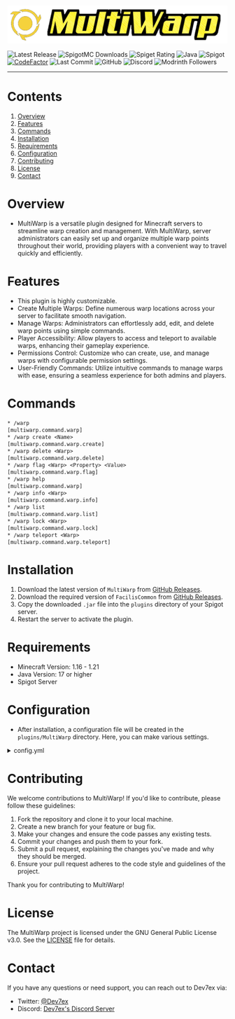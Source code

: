 ![Icon-Bild](resources/images/title-github.png)

![Latest Release](https://img.shields.io/github/v/release/Dev7ex/MultiWarp)
![SpigotMC Downloads](https://img.shields.io/spiget/downloads/118996?label=Downloads)
![Spiget Rating](https://img.shields.io/spiget/rating/118996?label=Rating&style=flat-square)
![Java](https://img.shields.io/badge/Java-17+-orange)
![Spigot](https://img.shields.io/badge/Spigot-1.16--1.20-red)
[![CodeFactor](https://www.codefactor.io/repository/github/dev7ex/multiwarp/badge)](https://www.codefactor.io/repository/github/dev7ex/multiwarp)
![Last Commit](https://img.shields.io/github/last-commit/Dev7ex/MultiWarp)
![GitHub](https://img.shields.io/github/license/dev7ex/multiwarp)
![Discord](https://img.shields.io/discord/834580308543668264)
![Modrinth Followers](https://img.shields.io/modrinth/followers/multiwarp)

---

# Contents

1. [Overview](#overview)
2. [Features](#features)
3. [Commands](#commands)
4. [Installation](#installation)
5. [Requirements](#requirements)
6. [Configuration](#configuration)
7. [Contributing](#contributing)
8. [License](#license)
9. [Contact](#contact)

# Overview

- MultiWarp is a versatile plugin designed for Minecraft servers to streamline warp creation and management. With MultiWarp, server administrators can easily set up and organize multiple warp points throughout their world, providing players with a convenient way to travel quickly and efficiently.

# Features

* This plugin is highly customizable.
* Create Multiple Warps: Define numerous warp locations across your server to facilitate smooth navigation.
* Manage Warps: Administrators can effortlessly add, edit, and delete warp points using simple commands.
* Player Accessibility: Allow players to access and teleport to available warps, enhancing their gameplay experience.
* Permissions Control: Customize who can create, use, and manage warps with configurable permission settings.
* User-Friendly Commands: Utilize intuitive commands to manage warps with ease, ensuring a seamless experience for both admins and players.

# Commands
```
* /warp                                                                 [multiwarp.command.warp]
* /warp create <Name>                                                   [multiwarp.command.warp.create]
* /warp delete <Warp>                                                   [multiwarp.command.warp.delete]
* /warp flag <Warp> <Property> <Value>                                  [multiwarp.command.warp.flag]
* /warp help                                                            [multiwarp.command.warp]
* /warp info <Warp>                                                     [multiwarp.command.warp.info]
* /warp list                                                            [multiwarp.command.warp.list]
* /warp lock <Warp>                                                     [multiwarp.command.warp.lock]
* /warp teleport <Warp>                                                 [multiwarp.command.warp.teleport]
```

# Installation

1. Download the latest version of `MultiWarp` from [GitHub Releases](https://github.com/Dev7ex/MultiWarp/releases).
2. Download the required version of `FacilisCommon`
   from [GitHub Releases](https://github.com/Dev7ex/FacilisCommon/releases).
3. Copy the downloaded `.jar` file into the `plugins` directory of your Spigot server.
4. Restart the server to activate the plugin.

# Requirements

- Minecraft Version: 1.16 - 1.21
- Java Version: 17 or higher
- Spigot Server

# Configuration

- After installation, a configuration file will be created in the `plugins/MultiWarp` directory. Here, you can make
  various settings.

<details>
<summary>config.yml</summary>

```yaml
#   __  __       _ _   ___          __
# |  \/  |     | | | (_) \        / /
# | \  / |_   _| | |_ _ \ \  /\  / /_ _ _ __ _ __
# | |\/| | | | | | __| | \ \/  \/ / _` | '__| '_ \
# | |  | | |_| | | |_| |  \  /\  / (_| | |  | |_) |
# |_|  |_|\__,_|_|\__|_|   \/  \/ \__,_|_|  | .__/
#                                           | |
#                                           |_|
# Copyright (c) 2024 by Dev7ex
# Version: ${project.version}
config-version: ${project.version}
# General
prefix: '§8[§eMultiWarp§8]§r'
# Settings
settings:
  # Enables or disables the monitoring system. If true, the system will be active.
  monitoring-system-enabled: true
  # Defines the format in which date and time information is displayed.
  # Format: day.month.year hour:minute:second
  time-format: dd.MM.yyyy HH:mm:ss
```

</details>

# Contributing

We welcome contributions to MultiWarp! If you'd like to contribute, please follow these guidelines:

1. Fork the repository and clone it to your local machine.
2. Create a new branch for your feature or bug fix.
3. Make your changes and ensure the code passes any existing tests.
4. Commit your changes and push them to your fork.
5. Submit a pull request, explaining the changes you've made and why they should be merged.
6. Ensure your pull request adheres to the code style and guidelines of the project.

Thank you for contributing to MultiWarp!

# License

The MultiWarp project is licensed under the GNU General Public License v3.0. See the [LICENSE](LICENSE) file for
details.

# Contact

If you have any questions or need support, you can reach out to Dev7ex via:

- Twitter: [@Dev7ex](https://twitter.com/Dev7ex)
- Discord: [Dev7ex's Discord Server](https://discord.gg/ta33bbA8eF)